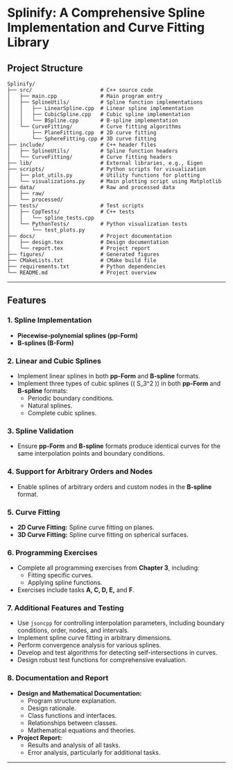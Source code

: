 # Splinify: A Comprehensive Spline Implementation and Curve Fitting Library

## Project Structure

```
Splinify/
├── src/                      # C++ source code
│   ├── main.cpp              # Main program entry
│   ├── SplineUtils/          # Spline function implementations
│   │   ├── LinearSpline.cpp  # Linear spline implementation
│   │   ├── CubicSpline.cpp   # Cubic spline implementation
│   │   └── BSpline.cpp       # B-spline implementation
│   └── CurveFitting/         # Curve fitting algorithms
│       ├── PlaneFitting.cpp  # 2D curve fitting
│       └── SphereFitting.cpp # 3D curve fitting
├── include/                  # C++ header files
│   ├── SplineUtils/          # Spline function headers
│   └── CurveFitting/         # Curve fitting headers
├── lib/                      # External libraries, e.g., Eigen
├── scripts/                  # Python scripts for visualization
│   ├── plot_utils.py         # Utility functions for plotting
│   └── visualizations.py     # Main plotting script using Matplotlib
├── data/                     # Raw and processed data
│   ├── raw/
│   └── processed/
├── tests/                    # Test scripts
│   ├── CppTests/             # C++ tests
│   │   └── spline_tests.cpp
│   └── PythonTests/          # Python visualization tests
│       └── test_plots.py
├── docs/                     # Project documentation
│   ├── design.tex            # Design documentation
│   └── report.tex            # Project report
├── figures/                  # Generated figures
├── CMakeLists.txt            # CMake build file
├── requirements.txt          # Python dependencies
└── README.md                 # Project overview
```

---

## Features

### 1. Spline Implementation
- **Piecewise-polynomial splines (pp-Form)**
- **B-splines (B-Form)**

### 2. Linear and Cubic Splines
- Implement linear splines in both **pp-Form** and **B-spline** formats.
- Implement three types of cubic splines (\( S_3^2 \)) in both **pp-Form** and **B-spline** formats:
  - Periodic boundary conditions.
  - Natural splines.
  - Complete cubic splines.

### 3. Spline Validation
- Ensure **pp-Form** and **B-spline** formats produce identical curves for the same interpolation points and boundary conditions.

### 4. Support for Arbitrary Orders and Nodes
- Enable splines of arbitrary orders and custom nodes in the **B-spline** format.

### 5. Curve Fitting
- **2D Curve Fitting:** Spline curve fitting on planes.
- **3D Curve Fitting:** Spline curve fitting on spherical surfaces.

### 6. Programming Exercises
- Complete all programming exercises from **Chapter 3**, including:
  - Fitting specific curves.
  - Applying spline functions.
- Exercises include tasks **A, C, D, E,** and **F**.

### 7. Additional Features and Testing
- Use `jsoncpp` for controlling interpolation parameters, including boundary conditions, order, nodes, and intervals.
- Implement spline curve fitting in arbitrary dimensions.
- Perform convergence analysis for various splines.
- Develop and test algorithms for detecting self-intersections in curves.
- Design robust test functions for comprehensive evaluation.

### 8. Documentation and Report
- **Design and Mathematical Documentation:**
  - Program structure explanation.
  - Design rationale.
  - Class functions and interfaces.
  - Relationships between classes.
  - Mathematical equations and theories.
- **Project Report:**
  - Results and analysis of all tasks.
  - Error analysis, particularly for additional tasks.

---

